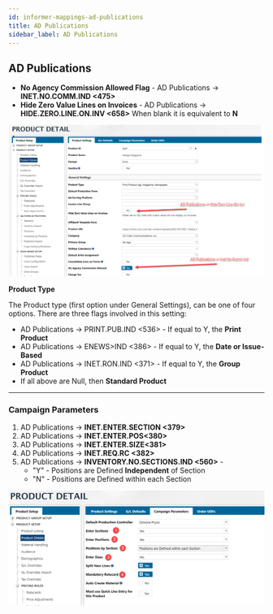 ```yaml
---
id: informer-mappings-ad-publications
title: AD Publications
sidebar_label: AD Publications
---
```


## AD Publications

- **No Agency Commission Allowed Flag** - AD Publications -> **INET.NO.COMM.IND <475>**
- **Hide Zero Value Lines on Invoices** - AD Publications -> **HIDE.ZERO.LINE.ON.INV <658>** When blank it is equivalent to **N**

![img](images/informer_basics_ad_publications_indicators-001.png)

**Product Type**

The Product type (first option under General Settings), can be one of four options.  There are three flags involved in this setting:

- AD Publications -> PRINT.PUB.IND <536> - If equal to Y, the **Print Product**
- AD Publications -> ENEWS>IND <386> - If equal to Y, the **Date or Issue-Based**
- AD Publications -> INET.RON.IND <371> - If equal to Y, the **Group Product**
- If all above are Null, then **Standard Product**

---

### Campaign Parameters

1. AD Publications -> **INET.ENTER.SECTION <379>**
2. AD Publications -> **INET.ENTER.POS<380>**
3. AD Publications -> **INET.ENTER.SIZE<381>**
4. AD Publications -> **INET.REQ.RC <382>**
5. AD Publications -> **INVENTORY.NO.SECTIONS.IND <560>** - 
   - "Y" - Positions are Defined **Independent** of Section
   - "N" - Positions are Defined within each Section

![image-20220914145718853](images/informer_basics_ad_publications_indicators-002.png)


